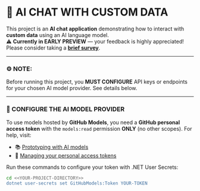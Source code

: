 # 🚀 AI CHAT WITH CUSTOM DATA

This project is an **AI chat application** demonstrating how to interact with **custom data** using an AI language model.  
⚠️ **Currently in EARLY PREVIEW** — your feedback is highly appreciated! Please consider taking a [**brief survey**](https://aka.ms/dotnet-chat-templatePreview2-survey).

---

### ⚙️ NOTE:
Before running this project, you **MUST CONFIGURE** API keys or endpoints for your chosen AI model provider. See details below.

---

### 🔐 CONFIGURE THE AI MODEL PROVIDER

To use models hosted by **GitHub Models**, you need a **GitHub personal access token** with the `models:read` permission **ONLY** (no other scopes). For help, visit:  

- 📚 [Prototyping with AI models](https://docs.github.com/github-models/prototyping-with-ai-models)  
- 🔑 [Managing your personal access tokens](https://docs.github.com/authentication/keeping-your-account-and-data-secure/managing-your-personal-access-tokens)

Run these commands to configure your token with .NET User Secrets:

```bash
cd <<YOUR-PROJECT-DIRECTORY>>
dotnet user-secrets set GitHubModels:Token YOUR-TOKEN
